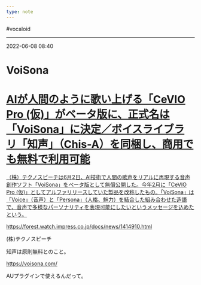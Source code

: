 ```yaml
---
type: note
---
```


#vocaloid

---
2022-06-08  08:40

# VoiSona


<div class="rich-link-card-container"><a class="rich-link-card" href="https://forest.watch.impress.co.jp/docs/news/1414910.html" target="_blank">
	<div class="rich-link-image-container">
		<div class="rich-link-image" style="background-image: url('https://forest.watch.impress.co.jp/img/wf/list/1414/910/image1.jpg')">
	</div>
	</div>
	<div class="rich-link-card-text">
		<h1 class="rich-link-card-title">AIが人間のように歌い上げる「CeVIO Pro (仮)」がベータ版に、正式名は「VoiSona」に決定／ボイスライブラリ「知声」（Chis-A）を同梱し、商用でも無料で利用可能</h1>
		<p class="rich-link-card-description">
		（株）テクノスピーチは6月2日、AI技術で人間の歌声をリアルに再現する音声創作ソフト「VoiSona」をベータ版として無償公開した。今年2月に「CeVIO Pro (仮)」としてアルファリリースしていた製品を改称したもの。「VoiSona」は「Voice」（音声）と「Persona」（人格、魅力）を結合した組み合わせた造語で、音声で多様なパーソナリティを表現可能にしたいというメッセージを込めたという。
		</p>
		<p class="rich-link-href">
		https://forest.watch.impress.co.jp/docs/news/1414910.html
		</p>
	</div>
</a></div>

(株)テクノスピーチ

知声は原則無料とのこと。

https://voisona.com/

AUプラグインで使えるんだって。



